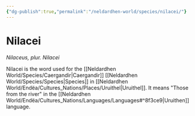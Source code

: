 ```yaml
---
{"dg-publish":true,"permalink":"/neldardhen-world/species/nilacei/"}
---
```


# Nilacei
*Nilaceus, plur. Nilacei*

Nilacei is the word used for the [[Neldardhen World/Species/Caergandir\|Caergandir]] [[Neldardhen World/Species/Species\|Species]] in [[Neldardhen World/Endëa/Cultures_Nations/Places/Uruithel\|Uruithel]].
It means "Those from the river" in the [[Neldardhen World/Endëa/Cultures_Nations/Languages/Languages#^8f3ce9\|Uruithen]] language.
